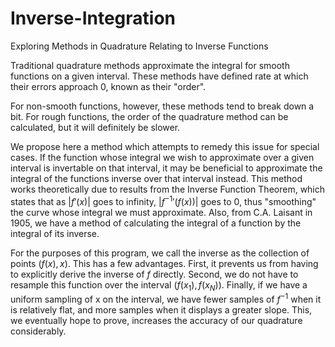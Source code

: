 # Inverse-Integration
Exploring Methods in Quadrature Relating to Inverse Functions


Traditional quadrature methods approximate the integral for smooth functions on a given interval. These methods have defined rate at which their errors approach 0, known as their "order". 

For non-smooth functions, however, these methods tend to break down a bit. For rough functions, the order of the quadrature method can be calculated, but it will definitely be slower. 

We propose here a method which attempts to remedy this issue for special cases. If the function whose integral we wish to approximate over a given interval is invertable on that interval, it may be beneficial to approximate the integral of the functions inverse over that interval instead. This method works theoretically due to results from the Inverse Function Theorem, which states that as $|f'(x)|$ goes to infinity, $|f^{-1}'(f(x))|$ goes to 0, thus "smoothing" the curve whose integral we must approximate. Also, from C.A. Laisant in 1905, we have a method of calculating the integral of a function by the integral of its inverse. 

For the purposes of this program, we call the inverse as the collection of points $(f(x),x)$. This has a few advantages. First, it prevents us from having to explicitly derive the inverse of $f$ directly. Second, we do not have to resample this function over the interval $(f(x_1),f(x_N))$. Finally, if we have a uniform sampling of x on the interval, we have fewer samples of $f^{-1}$ when it is relatively flat, and more samples when it displays a greater slope. This, we eventually hope to prove, increases the accuracy of our quadrature considerably.
